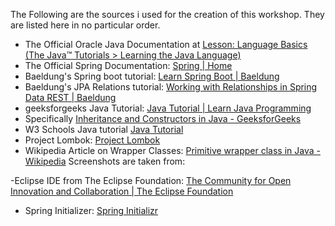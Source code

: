 The Following are the sources i used for the creation of this workshop. They are listed here in no particular order.

- The Official Oracle Java Documentation at [Lesson: Language Basics (The Java™ Tutorials > Learning the Java Language)](https://docs.oracle.com/javase/tutorial/java/nutsandbolts/)
- The Official Spring Documentation: [Spring | Home](https://spring.io)
- Baeldung's Spring boot tutorial: [Learn Spring Boot | Baeldung](https://www.baeldung.com/spring-boot)
- Baeldung's JPA Relations tutorial: [Working with Relationships in Spring Data REST | Baeldung](https://www.baeldung.com/spring-data-rest-relationships)
- geeksforgeeks Java Tutorial: [Java Tutorial | Learn Java Programming](https://www.geeksforgeeks.org/java/)
- Specifically [Inheritance and Constructors in Java - GeeksforGeeks](https://www.geeksforgeeks.org/inheritance-and-constructors-in-java/)
- W3 Schools Java tutorial [Java Tutorial](https://www.w3schools.com/java/default.asp)
- Project Lombok: [Project Lombok](https://projectlombok.org)
- Wikipedia Article on Wrapper Classes: [Primitive wrapper class in Java - Wikipedia](https://en.wikipedia.org/wiki/Primitive_wrapper_class_in_Java)
Screenshots are taken from:

-Eclipse IDE from The Eclipse Foundation: [The Community for Open Innovation and Collaboration | The Eclipse Foundation](https://www.eclipse.org)

- Spring Initializer: [Spring Initializr](https://start.spring.io)
